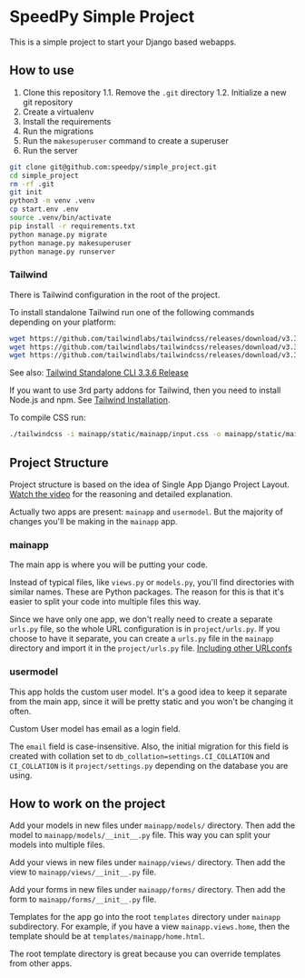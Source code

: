 # SpeedPy Simple Project

This is a simple project to start your Django based webapps.

## How to use

1. Clone this repository
1.1. Remove the `.git` directory
1.2. Initialize a new git repository 
2. Create a virtualenv
3. Install the requirements
4. Run the migrations
5. Run the `makesuperuser` command to create a superuser
6. Run the server

```bash
git clone git@github.com:speedpy/simple_project.git
cd simple_project
rm -rf .git
git init
python3 -m venv .venv
cp start.env .env
source .venv/bin/activate
pip install -r requirements.txt
python manage.py migrate
python manage.py makesuperuser
python manage.py runserver
```

### Tailwind

There is Tailwind configuration in the root of the project.

To install standalone Tailwind run one of the following commands depending on your platform:

```bash
wget https://github.com/tailwindlabs/tailwindcss/releases/download/v3.3.6/tailwindcss-macos-x64 -o tailwindcss
wget https://github.com/tailwindlabs/tailwindcss/releases/download/v3.3.6/tailwindcss-macos-arm64 -o tailwindcss
wget https://github.com/tailwindlabs/tailwindcss/releases/download/v3.3.6/tailwindcss-linux-x64 -o tailwindcss
```

See also: [Tailwind Standalone CLI 3.3.6 Release](https://github.com/tailwindlabs/tailwindcss/releases/tag/v3.3.6)

If you want to use 3rd party addons for Tailwind, then you need to install Node.js and npm. See [Tailwind Installation](https://tailwindcss.com/docs/installation).

To compile CSS run:

```bash
./tailwindcss -i mainapp/static/mainapp/input.css -o mainapp/static/mainapp/styles.css
```

## Project Structure

Project structure is based on the idea of Single App Django Project
Layout. [Watch the video](https://youtu.be/R7y1MkzOk7o?si=bzxWTvF7Wtyl2yW7) for the reasoning and detailed explanation.

Actually two apps are present: `mainapp` and `usermodel`. But the majority of changes you'll be making in the `mainapp`
app.

### mainapp

The main app is where you will be putting your code.

Instead of typical files, like `views.py` or `models.py`, you'll find directories with similar names. These are Python
packages. The reason for this is that it's easier to split your code into multiple files this way.

Since we have only one app, we don't really need to create a separate `urls.py` file, so the whole URL configuration is
in `project/urls.py`. If you choose to have it separate, you can create a `urls.py` file in the `mainapp` directory and
import it in the `project/urls.py`
file. [Including other URLconfs](https://docs.djangoproject.com/en/5.0/topics/http/urls/#including-other-urlconfs)

### usermodel

This app holds the custom user model. It's a good idea to keep it separate from the main app, since it will be pretty
static and you won't be changing it often.

Custom User model has email as a login field.

The `email` field is case-insensitive. Also, the initial migration for this field is created with collation set to `db_collation=settings.CI_COLLATION` and `CI_COLLATION` is it `project/settings.py` depending on the database you are using.

## How to work on the project
Add your models in new files under `mainapp/models/` directory. Then add the model to `mainapp/models/__init__.py` file. This way you can split your models into multiple files.

Add your views in new files under `mainapp/views/` directory. Then add the view to `mainapp/views/__init__.py` file. 

Add your forms in new files under `mainapp/forms/` directory. Then add the form to `mainapp/forms/__init__.py` file. 

Templates for the app go into the root `templates` directory under `mainapp` subdirectory. For example, if you have a view `mainapp.views.home`, then the template should be at `templates/mainapp/home.html`.

The root template directory is great because you can override templates from other apps.


